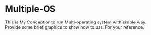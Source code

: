 # Multiple-OS
This is My Conception to run Multi-operating system with simple way.
Provide some brief graphics to show how to use.
For your reference.

